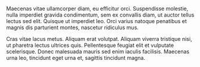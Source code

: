 Maecenas vitae ullamcorper diam, eu efficitur orci. Suspendisse molestie, nulla imperdiet gravida condimentum, sem ex convallis diam, ut auctor tellus lectus sed elit. Quisque ut imperdiet leo. Orci varius natoque penatibus et magnis dis parturient montes, nascetur ridiculus mus.

Cras vitae lacus metus. Aliquam erat volutpat. Aliquam viverra tristique nisi, ut pharetra lectus ultrices quis. Pellentesque feugiat elit et vulputate scelerisque. Donec malesuada mauris sed enim iaculis facilisis. Maecenas urna leo, tincidunt eget urna et, sagittis tincidunt magna.
